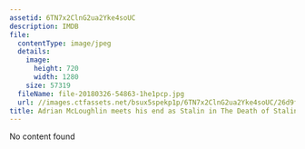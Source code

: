 ```yaml
---
assetid: 6TN7x2ClnG2ua2Yke4soUC
description: IMDB
file:
  contentType: image/jpeg
  details:
    image:
      height: 720
      width: 1280
    size: 57319
  fileName: file-20180326-54863-1he1pcp.jpg
  url: //images.ctfassets.net/bsux5spekp1p/6TN7x2ClnG2ua2Yke4soUC/26d9f8168d52fdf7dcea7ad85c06ebd8/file-20180326-54863-1he1pcp.jpg
title: Adrian McLoughlin meets his end as Stalin in The Death of Stalin.
---
```

No content found